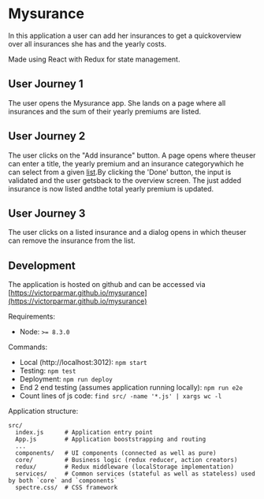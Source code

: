 # Mysurance

​In​​ this​​ application​​ a​​ user​​ can​​ add her​​ insurances​​ to​​ get​​ a​​ quick​​ overview​​ over​​ all​​ insurances​​ she​​ has​​ and​​ the​​ yearly​​ costs.​​

Made using React with Redux for state management.

## User Journey 1

The​​ user​​ opens​​ the​​ Mysurance​​ app.​​ She​​ lands​​ on​​ a​​ page​​ where​​ all​​ insurances​​ and​​ the​​ sum of ​​their​​ yearly​​ premiums​​ are​​ listed.

## User Journey 2

The​​ user​​ clicks​​ on​​ the​​​ "Add​​ insurance"​​ button. ​​A​​ page​​ opens​​ where​​ the​​ user​​ can​​ enter​​ a title, ​​the​​ yearly​​ premium​​ and​​ an​​ insurance​​ category​​ which​​ he​​ can​​ select​​ from​​ a​​ given [list](https://en.wikipedia.org/w/api.php?action=query&list=categorymembers&cmtitle=Category:Types_of_insurance&cmtype=subcat&format=json)​.​​ By clicking​​ the​​ 'Done'​​ button, ​​the​​ input​​ is​​ validated​​ and​​ the​​ user​​ gets​​ back​​ to​​ the​​ overview screen.​​ The​​ just​​ added​​ insurance​​ is​​ now​​ listed​​ and​​ the​​ total​​ yearly​​ premium​​ is​​ updated.

## User Journey 3

The​​ user​​ clicks​​ on​​ a​​ listed​​ insurance​​ and​​ a​​ dialog​​ opens​​ in ​​which​​ the​​ user​​ can​​ remove​​ the insurance​​ from​​ the​​ list.

## Development

The application is hosted on github and can be accessed via [https://victorparmar.github.io/mysurance](https://victorparmar.github.io/mysurance)

Requirements:

- Node: `>= 8.3.0`

Commands:

- Local (http://localhost:3012): `npm start`
- Testing: `npm test`
- Deployment: `npm run deploy`
- End 2 end testing (assumes application running locally): `npm run e2e`
- Count lines of js code: `find src/ -name '*.js' | xargs wc -l`

Application structure:

```
src/
  index.js      # Application entry point
  App.js        # Application booststrapping and routing
  ...
  components/   # UI components (connected as well as pure)
  core/         # Business logic (redux reducer, action creators)
  redux/        # Redux middleware (localStorage implementation)
  services/     # Common services (stateful as well as stateless) used by both `core` and `components`
  spectre.css/  # CSS framework
```
